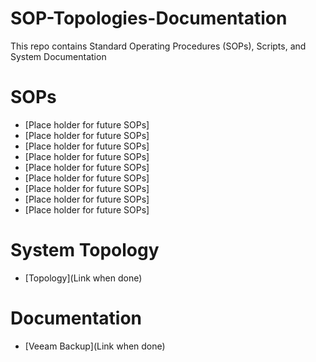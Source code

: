 # SOP-Topologies-Documentation
This repo contains Standard Operating Procedures (SOPs), Scripts, and System Documentation

# SOPs
* [Place holder for future SOPs]
* [Place holder for future SOPs]
* [Place holder for future SOPs]
* [Place holder for future SOPs]
* [Place holder for future SOPs]
* [Place holder for future SOPs]
* [Place holder for future SOPs]
* [Place holder for future SOPs]
* [Place holder for future SOPs]

# System Topology
* [Topology](Link when done)
 
# Documentation
* [Veeam Backup](Link when done)
